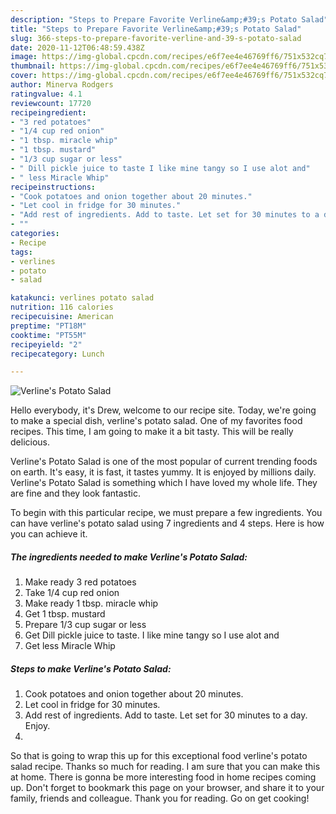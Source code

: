```yaml
---
description: "Steps to Prepare Favorite Verline&amp;#39;s Potato Salad"
title: "Steps to Prepare Favorite Verline&amp;#39;s Potato Salad"
slug: 366-steps-to-prepare-favorite-verline-and-39-s-potato-salad
date: 2020-11-12T06:48:59.438Z
image: https://img-global.cpcdn.com/recipes/e6f7ee4e46769ff6/751x532cq70/verlines-potato-salad-recipe-main-photo.jpg
thumbnail: https://img-global.cpcdn.com/recipes/e6f7ee4e46769ff6/751x532cq70/verlines-potato-salad-recipe-main-photo.jpg
cover: https://img-global.cpcdn.com/recipes/e6f7ee4e46769ff6/751x532cq70/verlines-potato-salad-recipe-main-photo.jpg
author: Minerva Rodgers
ratingvalue: 4.1
reviewcount: 17720
recipeingredient:
- "3 red potatoes"
- "1/4 cup red onion"
- "1 tbsp. miracle whip"
- "1 tbsp. mustard"
- "1/3 cup sugar or less"
- " Dill pickle juice to taste I like mine tangy so I use alot and"
- " less Miracle Whip"
recipeinstructions:
- "Cook potatoes and onion together about 20 minutes."
- "Let cool in fridge for 30 minutes."
- "Add rest of ingredients. Add to taste. Let set for 30 minutes to a day. Enjoy."
- ""
categories:
- Recipe
tags:
- verlines
- potato
- salad

katakunci: verlines potato salad 
nutrition: 116 calories
recipecuisine: American
preptime: "PT18M"
cooktime: "PT55M"
recipeyield: "2"
recipecategory: Lunch

---
```



![Verline&#39;s Potato Salad](https://img-global.cpcdn.com/recipes/e6f7ee4e46769ff6/751x532cq70/verlines-potato-salad-recipe-main-photo.jpg)

Hello everybody, it's Drew, welcome to our recipe site. Today, we're going to make a special dish, verline&#39;s potato salad. One of my favorites food recipes. This time, I am going to make it a bit tasty. This will be really delicious.



Verline&#39;s Potato Salad is one of the most popular of current trending foods on earth. It's easy, it is fast, it tastes yummy. It is enjoyed by millions daily. Verline&#39;s Potato Salad is something which I have loved my whole life. They are fine and they look fantastic.


To begin with this particular recipe, we must prepare a few ingredients. You can have verline&#39;s potato salad using 7 ingredients and 4 steps. Here is how you can achieve it.

<!--inarticleads1-->

##### The ingredients needed to make Verline&#39;s Potato Salad:

1. Make ready 3 red potatoes
1. Take 1/4 cup red onion
1. Make ready 1 tbsp. miracle whip
1. Get 1 tbsp. mustard
1. Prepare 1/3 cup sugar or less
1. Get  Dill pickle juice to taste. I like mine tangy so I use alot and
1. Get  less Miracle Whip




<!--inarticleads2-->

##### Steps to make Verline&#39;s Potato Salad:

1. Cook potatoes and onion together about 20 minutes.
1. Let cool in fridge for 30 minutes.
1. Add rest of ingredients. Add to taste. Let set for 30 minutes to a day. Enjoy.
1. 




So that is going to wrap this up for this exceptional food verline&#39;s potato salad recipe. Thanks so much for reading. I am sure that you can make this at home. There is gonna be more interesting food in home recipes coming up. Don't forget to bookmark this page on your browser, and share it to your family, friends and colleague. Thank you for reading. Go on get cooking!
